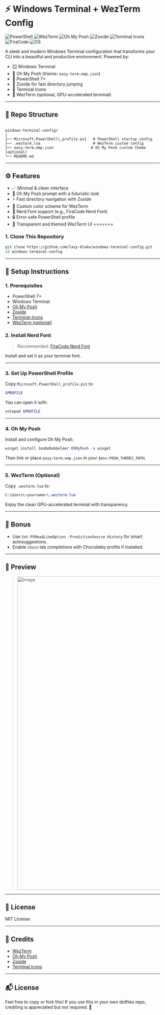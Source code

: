 # ⚡ Windows Terminal + WezTerm Config

![PowerShell](https://img.shields.io/badge/PowerShell-7%2B-blue?logo=powershell&logoColor=white)
![WezTerm](https://img.shields.io/badge/WezTerm-Custom%20Config-orange?logo=windows-terminal&logoColor=white)
![Oh My Posh](https://img.shields.io/badge/Oh%20My%20Posh-Minimal%20Prompt-purple?logo=terminal&logoColor=white)
![Zoxide](https://img.shields.io/badge/Zoxide-Fast%20Navigation-yellow?logo=zsh&logoColor=black)
![Terminal Icons](https://img.shields.io/badge/Icons-Enabled-teal?logo=material-design&logoColor=white)
![FiraCode](https://img.shields.io/badge/Font-FiraCode%20Nerd%20Font-9cf?logo=font&logoColor=black)
![OS](https://img.shields.io/badge/OS-Windows%2011-lightgrey?logo=windows&logoColor=blue)


A sleek and modern Windows Terminal configuration that transforms your CLI into a beautiful and productive environment. Powered by:

- 🪟 Windows Terminal
- 🧩 Oh My Posh (theme: `easy-term.omp.json`)
- 🧙 PowerShell 7+
- 🧭 Zoxide for fast directory jumping
- 💄 Terminal Icons
- 💎 WezTerm (optional, GPU-accelerated terminal)

---

## 📁 Repo Structure

```

windows-terminal-config/
│
├── Microsoft.PowerShell\_profile.ps1   # PowerShell startup config
├── .wezterm.lua                        # WezTerm custom config
├── easy-term.omp.json                 # Oh My Posh custom theme (optional)
└── README.md

````

---

## ⚙️ Features

- ✅ Minimal & clean interface
- 🎨 Oh My Posh prompt with a futuristic look
- ⚡ Fast directory navigation with Zoxide
- 🎨 Custom color scheme for WezTerm
- 🌈 Nerd Font support (e.g., FiraCode Nerd Font)
- 🔒 Error-safe PowerShell profile
- 🧊 Transparent and themed WezTerm UI
=======
### 1. Clone This Repository

```bash
git clone https://github.com/lazy-blake/windows-terminal-config.git
cd windows-terminal-config
```

---

## 🚀 Setup Instructions

### 1. Prerequisites

- PowerShell 7+
- Windows Terminal
- [Oh My Posh](https://ohmyposh.dev/docs/installation)
- [Zoxide](https://github.com/ajeetdsouza/zoxide)
- [Terminal-Icons](https://github.com/devblackops/Terminal-Icons)
- [WezTerm (optional)](https://wezfurlong.org/wezterm/install/)

### 2. Install Nerd Font

> Recommended: [FiraCode Nerd Font](https://www.nerdfonts.com/font-downloads)

Install and set it as your terminal font.

---

### 3. Set Up PowerShell Profile

Copy `Microsoft.PowerShell_profile.ps1` to:

```powershell
$PROFILE
````

You can open it with:

```powershell
notepad $PROFILE
```

---

### 4. Oh My Posh

Install and configure Oh My Posh:

```powershell
winget install JanDeDobbeleer.OhMyPosh -s winget
```

Then link or place `easy-term.omp.json` in your `$env:POSH_THEMES_PATH`.

---

### 5. WezTerm (Optional)

Copy `.wezterm.lua` to:

```powershell
C:\Users\<yourname>\.wezterm.lua
```

Enjoy the clean GPU-accelerated terminal with transparency.

---

## 🧠 Bonus

* Use `Set-PSReadLineOption -PredictionSource History` for smart autosuggestions.
* Enable `choco` tab completions with Chocolatey profile if installed.

---

## 📸 Preview

> <img width="1915" height="1016" alt="image" src="https://github.com/user-attachments/assets/150097ed-9f9d-426d-aefa-2c96e52a677f" />

---

## 📜 License

MIT License

---

## 🙌 Credits

* [WezTerm](https://wezfurlong.org/wezterm/)
* [Oh My Posh](https://ohmyposh.dev/)
* [Zoxide](https://github.com/ajeetdsouza/zoxide)
* [Terminal Icons](https://github.com/devblackops/Terminal-Icons)

---

## 📬 License

Feel free to copy or fork this! If you use this in your own dotfiles repo, crediting is appreciated but not required. 💙

